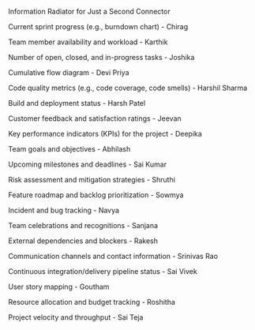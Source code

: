 
Information Radiator for Just a Second Connector

Current sprint progress (e.g., burndown chart) - Chirag

Team member availability and workload - Karthik

Number of open, closed, and in-progress tasks - Joshika

Cumulative flow diagram - Devi Priya

Code quality metrics (e.g., code coverage, code smells) - Harshil Sharma

Build and deployment status - Harsh Patel

Customer feedback and satisfaction ratings - Jeevan

Key performance indicators (KPIs) for the project - Deepika

Team goals and objectives - Abhilash

Upcoming milestones and deadlines - Sai Kumar

Risk assessment and mitigation strategies - Shruthi

Feature roadmap and backlog prioritization - Sowmya

Incident and bug tracking - Navya

Team celebrations and recognitions - Sanjana

External dependencies and blockers - Rakesh

Communication channels and contact information - Srinivas Rao

Continuous integration/delivery pipeline status - Sai Vivek

User story mapping - Goutham

Resource allocation and budget tracking - Roshitha

Project velocity and throughput - Sai Teja

